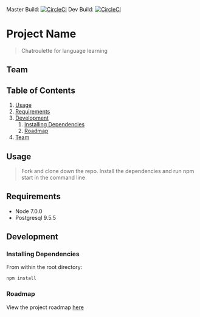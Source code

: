 Master Build: [![CircleCI](https://circleci.com/gh/uberforcats/2016-09-thesis/tree/master.svg?style=svg)](https://circleci.com/gh/uberforcats/2016-09-thesis/tree/master)
Dev Build: [![CircleCI](https://circleci.com/gh/uberforcats/2016-09-thesis/tree/dev.svg?style=svg)](https://circleci.com/gh/uberforcats/2016-09-thesis/tree/dev)

# Project Name

> Chatroulette for language learning

## Team

  <!-- - __Product Owner__: teamMember -->
  <!-- - __Scrum Master__: teamMember -->
  <!-- - __Development Team Members__: teamMember, teamMember -->

## Table of Contents

1. [Usage](#Usage)
2. [Requirements](#requirements)
3. [Development](#development)
    1. [Installing Dependencies](#installing-dependencies)
    2. [Roadmap](#roadmap)
4. [Team](#team)
<!-- 5. [Contributing](#contributing) -->

## Usage

> Fork and clone down the repo. Install the dependencies and run npm start in
> the command line

## Requirements

- Node 7.0.0
- Postgresql 9.5.5

## Development

### Installing Dependencies

From within the root directory:

```sh
npm install
```

### Roadmap

View the project roadmap [here](https://github.com/uberforcats/2016-09-thesis/issues)


<!-- ## Contributing -->

<!-- See [CONTRIBUTING.md](CONTRIBUTING.md) for contribution guidelines. -->
